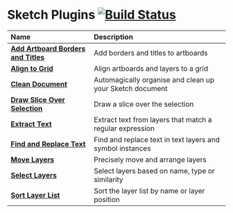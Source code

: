 # Sketch Plugins [![Build Status](https://img.shields.io/travis/yuanqing/sketch-plugins.svg)](https://travis-ci.org/yuanqing/sketch-plugins)

Name | Description
:--|:--
[**Add Artboard Borders and Titles**](packages/sketch-add-artboard-borders-and-titles) | Add borders and titles to artboards
[**Align to Grid**](packages/sketch-align-to-grid) | Align artboards and layers to a grid
[**Clean Document**](packages/sketch-clean-document) | Automagically organise and clean up your Sketch document
[**Draw Slice Over Selection**](packages/sketch-draw-slice-over-selection) | Draw a slice over the selection
[**Extract Text**](packages/sketch-extract-text) | Extract text from layers that match a regular expression
[**Find and Replace Text**](packages/sketch-find-and-replace-text) | Find and replace text in text layers and symbol instances
[**Move Layers**](packages/sketch-move-layers) | Precisely move and arrange layers
[**Select Layers**](packages/sketch-select-layers) | Select layers based on name, type or similarity
[**Sort Layer List**](packages/sketch-sort-layer-list) | Sort the layer list by name or layer position
